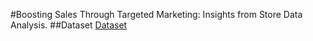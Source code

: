 #Boosting Sales Through Targeted Marketing: Insights from Store Data Analysis.
##Dataset
<a href="https://www.kaggle.com/datasets/anshika2301/vrinda-store-data-analysis"> Dataset

</a>


